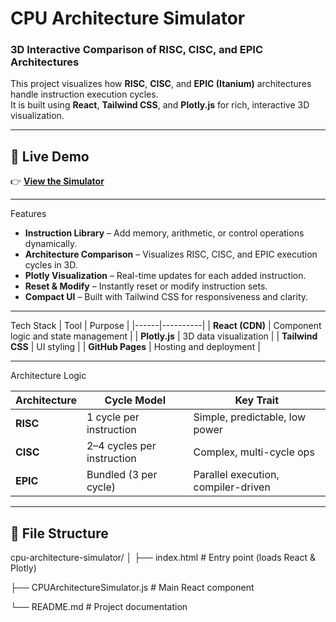# CPU Architecture Simulator

### 3D Interactive Comparison of RISC, CISC, and EPIC Architectures

This project visualizes how **RISC**, **CISC**, and **EPIC (Itanium)** architectures handle instruction execution cycles.  
It is built using **React**, **Tailwind CSS**, and **Plotly.js** for rich, interactive 3D visualization.

---

## 🚀 Live Demo
👉 **[View the Simulator](https://myst3ries.github.io/CPUArchSim/)**  

---

Features
- **Instruction Library** – Add memory, arithmetic, or control operations dynamically.
- **Architecture Comparison** – Visualizes RISC, CISC, and EPIC execution cycles in 3D.
- **Plotly Visualization** – Real-time updates for each added instruction.
- **Reset & Modify** – Instantly reset or modify instruction sets.
- **Compact UI** – Built with Tailwind CSS for responsiveness and clarity.

---

Tech Stack
| Tool | Purpose |
|------|----------|
| **React (CDN)** | Component logic and state management |
| **Plotly.js** | 3D data visualization |
| **Tailwind CSS** | UI styling |
| **GitHub Pages** | Hosting and deployment |

---

Architecture Logic

| Architecture | Cycle Model | Key Trait |
|---------------|--------------|------------|
| **RISC** | 1 cycle per instruction | Simple, predictable, low power |
| **CISC** | 2–4 cycles per instruction | Complex, multi-cycle ops |
| **EPIC** | Bundled (3 per cycle) | Parallel execution, compiler-driven |

---

## 📂 File Structure

cpu-architecture-simulator/
│
├── index.html # Entry point (loads React & Plotly)

├── CPUArchitectureSimulator.js # Main React component

└── README.md # Project documentation
